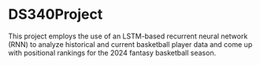 # DS340Project

This project employs the use of an LSTM-based recurrent neural network (RNN) to analyze historical and current basketball player data and come up with positional rankings for the 2024 fantasy basketball season.
